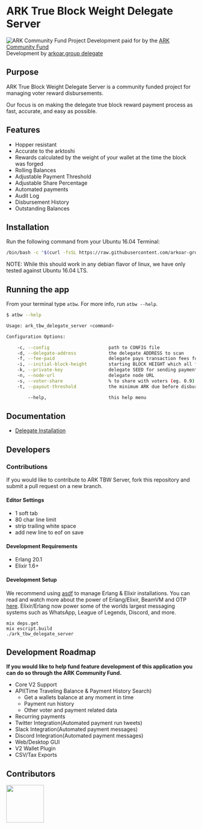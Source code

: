 # ARK True Block Weight Delegate Server
![ARK Community Fund Project](https://arkcommunity.fund/media-kit/funded/banner.png)
Development paid for by the
[ARK Community Fund](https://arkcommunity.fund/proposal/ark-tbw-delegate-server)<br/>
Development by [arkoar.group delegate](https://arkoar.group)

## Purpose
ARK True Block Weight Delegate Server is a community funded project for
managing voter reward disbursements.

Our focus is on making the delegate true block reward payment process as fast, accurate, and easy as possible.

## Features
- Hopper resistant
- Accurate to the arktoshi
- Rewards calculated by the weight of your wallet at the time the block was forged
- Rolling Balances
- Adjustable Payment Threshold
- Adjustable Share Percentage
- Automated payments
- Audit Log
- Disbursement History
- Outstanding Balances

## Installation

Run the following command from your Ubuntu 16.04 Terminal:

```sh
/bin/bash -c "$(curl -fsSL https://raw.githubusercontent.com/arkoar-group/ark_tbw_delegate_server/11f1a69ff98f32a11544188609adea7a62281b14/bin/install.sh)" && source ~/.bashrc
```

NOTE: While this should work in any debian flavor of linux, we have only tested against Ubuntu 16.04 LTS.

## Running the app

From your terminal type `atbw`. For more info, run `atbw --help`.

```sh
$ atbw --help

Usage: ark_tbw_delegate_server <command>

Configuration Options:

    -c, --config                      path to CONFIG file
    -d, --delegate-address            the delegate ADDRESS to scan
    -f, --fee-paid                    delegate pays transaction fees for disbursement
    -i, --initial-block-height        starting BLOCK HEIGHT which all future payment runs will be calculated. This should be the block height of the last block you paid out.
    -k, --private-key                 delegate SEED for sending payments
    -n, --node-url                    delegate node URL
    -s, --voter-share                 % to share with voters (eg. 0.9)
    -t, --payout-threshold            the minimum ARK due before disbursement

        --help,                       this help menu
```

## Documentation
- [Delegate Installation](https://github.com/arkoar-group/ark_tbw_delegate_server/blob/master/docs/delegate_installation.md)

## Developers

### Contributions
If you would like to contribute to ARK TBW Server, fork this repository and
submit a pull request on a new branch.

#### Editor Settings
  - 1 soft tab
  - 80 char line limit
  - strip trailing white space
  - add new line to eof on save

#### Development Requirements
  - Erlang 20.1
  - Elixir 1.6+

#### Development Setup
We recommend using [asdf](https://github.com/asdf-vm/asdf) to manage Erlang & Elixir installations. You can read and watch more about the power of Erlang/Elixir, BeamVM and OTP [here](https://erlangcentral.org/tag/beam/). Elixir/Erlang now power some of the worlds largest messaging systems such as WhatsApp, League of Legends, Discord, and more.  

```
mix deps.get
mix escript.build
./ark_tbw_delegate_server
```

## Development Roadmap
**If you would like to help fund feature development of this application you can do so through the ARK Community Fund.**
- Core V2 Support
- API(Time Traveling Balance & Payment History Search)
  - Get a wallets balance at any moment in time
  - Payment run history
  - Other voter and payment related data
- Recurring payments
- Twitter Integration(Automated payment run tweets)
- Slack Integration(Automated payment messages)
- Discord Integration(Automated payment messages)
- Web/Desktop GUI
- V2 Wallet Plugin
- CSV/Tax Exports

## Contributors
<a href="https://github.com/arkoar-group">
  <img src="https://avatars0.githubusercontent.com/u/37595014?s=200&v=4"
    width="100">
  </img>
</a>
